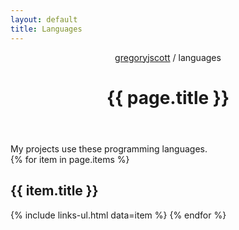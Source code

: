 ```yaml
---
layout: default
title: Languages
---
```


<header>
  <nav>
    <a href="/">gregoryjscott</a> / languages
  </nav>

  <h1>{{ page.title }}</h1>
</header>

<section markdown="1">
My projects use these programming languages.
</section>

<section>
{% for item in page.items %}
  <h1>{{ item.title }}</h1>

  {% include links-ul.html data=item %}
{% endfor %}
</section>
